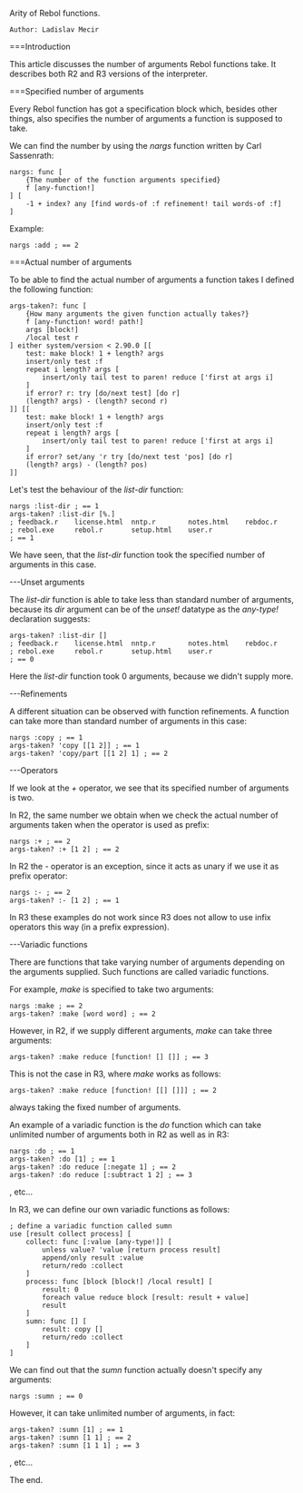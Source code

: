 Arity of Rebol functions.

    Author: Ladislav Mecir

===Introduction

This article discusses the number of arguments Rebol functions take. It describes both R2 and R3 versions of the interpreter.

===Specified number of arguments

Every Rebol function has got a specification block which, besides other things, also specifies the number of arguments a function is supposed to take.

We can find the number by using the *nargs* function written by Carl Sassenrath:

    nargs: func [
        {The number of the function arguments specified}
        f [any-function!]
    ] [
        -1 + index? any [find words-of :f refinement! tail words-of :f]
    ]

Example:

    nargs :add ; == 2


===Actual number of arguments

To be able to find the actual number of arguments a function takes I defined the following function:

    args-taken?: func [
        {How many arguments the given function actually takes?}
        f [any-function! word! path!]
        args [block!]
        /local test r
    ] either system/version < 2.90.0 [[
        test: make block! 1 + length? args
        insert/only test :f
        repeat i length? args [
            insert/only tail test to paren! reduce ['first at args i]
        ]
        if error? r: try [do/next test] [do r]
        (length? args) - (length? second r)
    ]] [[
        test: make block! 1 + length? args
        insert/only test :f
        repeat i length? args [
            insert/only tail test to paren! reduce ['first at args i]
        ]
        if error? set/any 'r try [do/next test 'pos] [do r]
        (length? args) - (length? pos)
	]]

Let's test the behaviour of the *list-dir* function:

    nargs :list-dir ; == 1
    args-taken? :list-dir [%.]
    ; feedback.r    license.html  nntp.r        notes.html    rebdoc.r
    ; rebol.exe     rebol.r       setup.html    user.r
    ; == 1

We have seen, that the *list-dir* function took the specified number of arguments in this case.

---Unset arguments

The *list-dir* function is able to take less than standard number of arguments, because its *dir* argument can be of the *unset!* datatype as the *any-type!* declaration suggests:

    args-taken? :list-dir []
    ; feedback.r    license.html  nntp.r        notes.html    rebdoc.r
    ; rebol.exe     rebol.r       setup.html    user.r
    ; == 0

Here the *list-dir* function took 0 arguments, because we didn't supply more.

---Refinements

A different situation can be observed with function refinements. A function can take more than standard number of arguments in this case:

    nargs :copy ; == 1
    args-taken? 'copy [[1 2]] ; == 1
    args-taken? 'copy/part [[1 2] 1] ; == 2

---Operators

If we look at the *+* operator, we see that its specified number of arguments is two.

In R2, the same number we obtain when we check the actual number of arguments taken when the operator is used as prefix:

    nargs :+ ; == 2
    args-taken? :+ [1 2] ; == 2

In R2 the *-* operator is an exception, since it acts as unary if we use it as prefix operator:

    nargs :- ; == 2
    args-taken? :- [1 2] ; == 1

In R3 these examples do not work since R3 does not allow to use infix operators this way (in a prefix expression).

---Variadic functions

There are functions that take varying number of arguments depending on the arguments supplied. Such functions are called variadic functions.

For example, *make* is specified to take two arguments:

    nargs :make ; == 2
    args-taken? :make [word word] ; == 2

However, in R2, if we supply different arguments, *make* can take three arguments:

    args-taken? :make reduce [function! [] []] ; == 3

This is not the case in R3, where *make* works as follows:

    args-taken? :make reduce [function! [[] []]] ; == 2

always taking the fixed number of arguments.

An example of a variadic function is the *do* function which can take unlimited number of arguments both in R2 as well as in R3:

    nargs :do ; == 1
    args-taken? :do [1] ; == 1
	args-taken? :do reduce [:negate 1] ; == 2
    args-taken? :do reduce [:subtract 1 2] ; == 3

, etc...

In R3, we can define our own variadic functions as follows:

	; define a variadic function called sumn
	use [result collect process] [
	    collect: func [:value [any-type!]] [
	        unless value? 'value [return process result]
	        append/only result :value
	        return/redo :collect
	    ]
	    process: func [block [block!] /local result] [
	        result: 0
	        foreach value reduce block [result: result + value]
	        result
	    ]
	    sumn: func [] [
	        result: copy []
	        return/redo :collect
	    ]
	]

We can find out that the *sumn* function actually doesn't specify any arguments:

	nargs :sumn ; == 0

However, it can take unlimited number of arguments, in fact:

	args-taken? :sumn [1] ; == 1
	args-taken? :sumn [1 1] ; == 2
	args-taken? :sumn [1 1 1] ; == 3

, etc...

The end.
